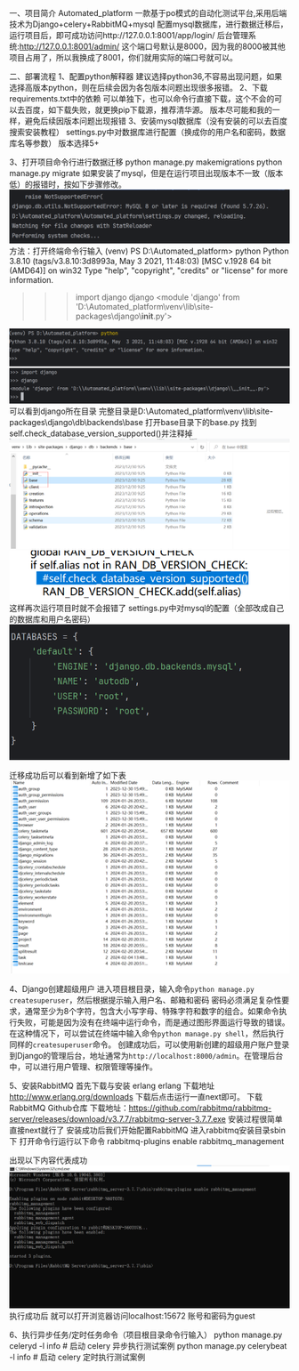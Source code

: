 一、项目简介
Automated_platform 一款基于po模式的自动化测试平台,采用后端技术为Django+celery+RabbitMQ+mysql 配置mysql数据库，进行数据迁移后，运行项目后，即可成功访问http://127.0.0.1:8001/app/login/
后台管理系统:http://127.0.0.1:8001/admin/
这个端口号默认是8000，因为我的8000被其他项目占用了，所以我换成了8001，你们就用实际的端口号就可以。

二、部署流程
1、配置python解释器
建议选择python36,不容易出现问题，如果选择高版本python，则在后续会因为各包版本问题出现很多报错。 
2、下载requirements.txt中的依赖
可以单独下，也可以命令行直接下载，这个不会的可以去百度，如下载失败，就更换pip下载源，推荐清华源。 版本尽可能和我的一样，避免后续因版本问题出现报错
3、安装mysql数据库（没有安装的可以去百度搜索安装教程） 
settings.py中对数据库进行配置（换成你的用户名和密码，数据库名等参数） 版本选择5+

3、打开项目命令行进行数据迁移 
python manage.py makemigrations python manage.py migrate
如果安装了mysql，但是在运行项目出现版本不一致（版本低）的报错时，按如下步骤修改。
![img_3.png](img_3.png)
方法：打开终端命令行输入
(venv) PS D:\Automated_platform> python
Python 3.8.10 (tags/v3.8.10:3d8993a, May  3 2021, 11:48:03) [MSC v.1928 64 bit (AMD64)] on win32
Type "help", "copyright", "credits" or "license" for more information.
>>> import django 
>>> django
<module 'django' from 'D:\\Automated_platform\\venv\\lib\\site-packages\\django\\__init__.py'>
>>>
![img_4.png](img_4.png)
![img_5.png](img_5.png)
可以看到django所在目录
完整目录是D:\\Automated_platform\\venv\\lib\\site-packages\\django\db\backends\base 打开base目录下的base.py 找到self.check_database_version_supported()并注释掉
![img_6.png](img_6.png)
![img_7.png](img_7.png)
这样再次运行项目时就不会报错了
settings.py中对mysql的配置（全部改成自己的数据库和用户名密码）
![img_8.png](img_8.png)

迁移成功后可以看到新增了如下表 
![img_9.png](img_9.png)


4、Django创建超级用户
进入项目根目录，输入命令`python manage.py createsuperuser`，然后根据提示输入用户名、邮箱和密码
密码必须满足复杂性要求，通常至少为8个字符，包含大小写字母、特殊字符和数字的组合。如果命令执行失败，可能是因为没有在终端中运行命令，而是通过图形界面运行导致的错误。在这种情况下，可以尝试在终端中输入命令`python manage.py shell`，然后执行同样的`createsuperuser`命令。
创建成功后，可以使用新创建的超级用户账户登录到Django的管理后台，地址通常为`http://localhost:8000/admin`。在管理后台中，可以进行用户管理、权限管理等操作。

5、安装RabbitMQ
 首先下载与安装 erlang erlang
下载地址 http://www.erlang.org/downloads 下载后点击运行一直next即可。
下载RabbitMQ Github仓库
下载地址：https://github.com/rabbitmq/rabbitmq-server/releases/download/v3.7.7/rabbitmq-server-3.7.7.exe 安装过程很简单 直接next就行了
安装成功后我们开始配置RabbitMQ 进入rabbitmq安装目录sbin下 打开命令行运行以下命令 
rabbitmq-plugins enable rabbitmq_management 

出现以下内容代表成功
![img_10.png](img_10.png)
执行成功后 就可以打开浏览器访问localhost:15672 账号和密码为guest

6、执行异步任务/定时任务命令（项目根目录命令行输入）
python manage.py celeryd -l info # 启动 celery 异步执行测试案例 
python manage.py celerybeat -l info # 启动 celery 定时执行测试案例
